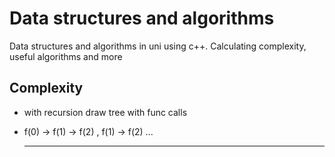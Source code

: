 # Data structures and algorithms
Data structures and algorithms in uni using c++. Calculating complexity, useful algorithms and more

## Complexity ##
* with recursion draw tree with func calls
* f(0) -> f(1) -> f(2) , f(1) -> f(2) ...

  ----
